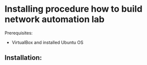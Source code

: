 # Installing procedure how to build network automation lab

Prerequisites:

* VirtualBox and installed Ubuntu OS 

## Installation: 




